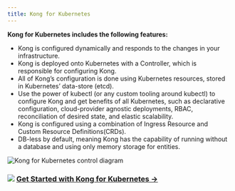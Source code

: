 ```yaml
---
title: Kong for Kubernetes
---
```


**Kong for Kubernetes includes the following features:**

- Kong is configured dynamically and responds to the changes in your infrastructure.
- Kong is deployed onto Kubernetes with a Controller, which is responsible for configuring Kong.
- All of Kong’s configuration is done using Kubernetes resources, stored in Kubernetes’ data-store (etcd).
- Use the power of kubectl (or any custom tooling around kubectl) to configure Kong and get benefits of all Kubernetes, such as declarative configuration, cloud-provider agnostic deployments, RBAC, reconciliation of desired state, and elastic scalability.
- Kong is configured using a combination of Ingress Resource and Custom Resource Definitions(CRDs).
- DB-less by default, meaning Kong has the capability of running without a database and using only memory storage for entities.

<img src="https://doc-assets.konghq.com/kubernetes/Kong-for-Kubernetes-Diagram.png" alt="Kong for Kubernetes control diagram">

<div class="docs-grid">
  <div class="docs-grid-block">
    <h3>
        <img src="/assets/images/icons/documentation/icn-doc-reference.svg" />
        <a href="/{{page.kong_version}}/kong-kubernetes/overview">Get Started with Kong for Kubernetes &rarr;</a>
    </h3>
  </div>
</div>
